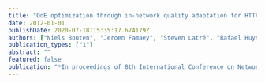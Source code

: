 ```yaml
---
title: "QoE optimization through in-network quality adaptation for HTTP Adaptive Streaming"
date: 2012-01-01
publishDate: 2020-07-18T15:35:17.674179Z
authors: ["Niels Bouten", "Jeroen Famaey", "Steven Latré", "Rafael Huysegems", "Bart De Vleeschauwer", "Werner Van Leekwijck", "Filip De Turck"]
publication_types: ["1"]
abstract: ""
featured: false
publication: "*In proceedings of 8th International Conference on Network and Service Management*"
---
```


